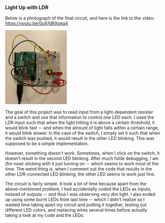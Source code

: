 ### Light Up with LDR

Below is a photograph of the final circuit, and here is the link to the video: https://youtu.be/0u97dRXpkq4

<img src="lightUpWithLDR.jpg" alt="circuit" width="200"/>

The goal of this project was to read input from a light-dependent resister and a switch and use that information to control one LED each. I used the LDR input such that when the light hitting it is above a certain threshold, it would blink fast -- and when the amount of light falls within a certain range, it would blink slower. In the case of the switch, I simply set it such that when the switch was pushed, it would result in the other LED blinking. This was supposed to be a simple implementation. 

However, something doesn't work. Sometimes, when I click on the switch, it doesn't result in the second LED blinking. After much futile debugging, I am  (for now) sticking with it just turning on -- which seems to work most of the time. The weird thing is, when I comment out the code that results in the other LDR-connected LED blinking, the other LED seems to work just fine. 

The circuit is fairly simple. It took a lot of time because apart from the above-mentioned problem, I had accidentally coded the LEDs as inputs, instead of outputs -- and thus I was observing very dim light. I also ended up using some burnt LEDs from last time -- which I didn't realize so I wasted time taking apart my circuit and putting it together, testing out different LED colors, and replacing wires several times before actually taking a look at my code and the LEDs.



